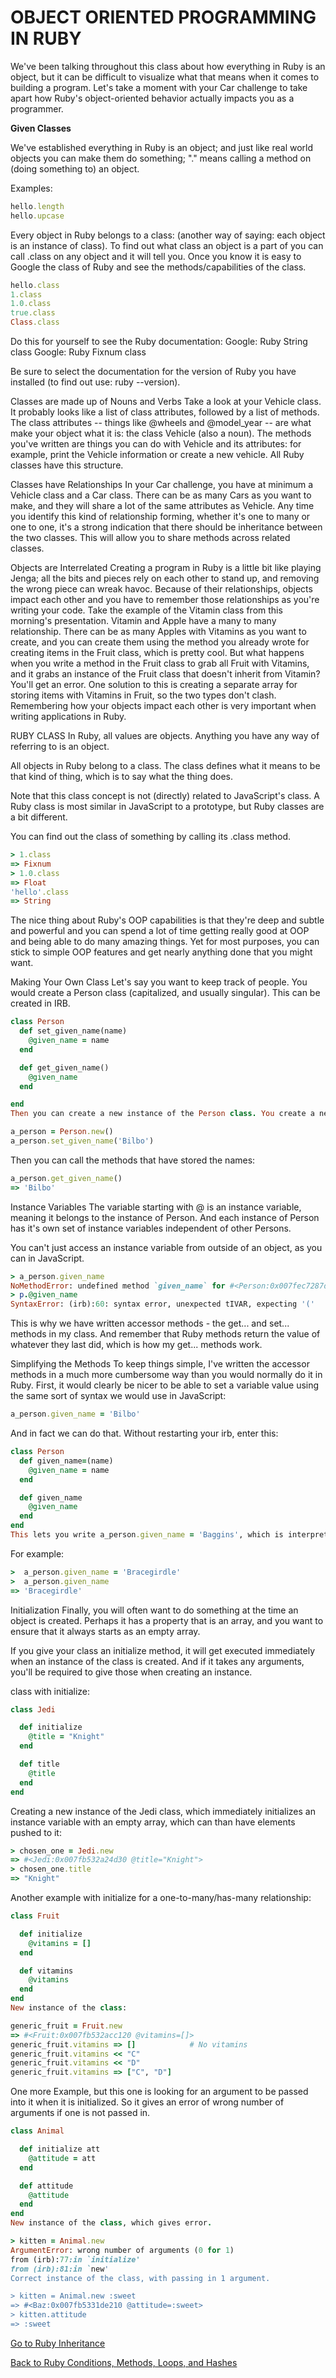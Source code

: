 # OBJECT ORIENTED PROGRAMMING IN RUBY
We've been talking throughout this class about how everything in Ruby is an object, but it can be difficult to visualize what that means when it comes to building a program. Let's take a moment with your Car challenge to take apart how Ruby's object-oriented behavior actually impacts you as a programmer.


**Given Classes**

We've established everything in Ruby is an object; and just like real world objects you can make them do something; "." means calling a method on (doing something to) an object.

Examples:

```RUBY
hello.length
hello.upcase
```

Every object in Ruby belongs to a class: (another way of saying: each object is an instance of class). To find out what class an object is a part of you can call .class on any object and it will tell you. Once you know it is easy to Google the class of Ruby and see the methods/capabilities of the class.

```RUBY
hello.class
1.class
1.0.class
true.class
Class.class
```

Do this for yourself to see the Ruby documentation:
Google: Ruby String class
Google: Ruby Fixnum class

Be sure to select the documentation for the version of Ruby you have installed (to find out use: ruby --version).

Classes are made up of Nouns and Verbs
Take a look at your Vehicle class. It probably looks like a list of class attributes, followed by a list of methods. The class attributes -- things like @wheels and @model_year -- are what make your object what it is: the class Vehicle (also a noun). The methods you've written are things you can do with Vehicle and its attributes: for example, print the Vehicle information or create a new vehicle. All Ruby classes have this structure.

Classes have Relationships
In your Car challenge, you have at minimum a Vehicle class and a Car class. There can be as many Cars as you want to make, and they will share a lot of the same attributes as Vehicle. Any time you identify this kind of relationship forming, whether it's one to many or one to one, it's a strong indication that there should be inheritance between the two classes. This will allow you to share methods across related classes.

Objects are Interrelated
Creating a program in Ruby is a little bit like playing Jenga; all the bits and pieces rely on each other to stand up, and removing the wrong piece can wreak havoc. Because of their relationships, objects impact each other and you have to remember those relationships as you're writing your code. Take the example of the Vitamin class from this morning's presentation. Vitamin and Apple have a many to many relationship. There can be as many Apples with Vitamins as you want to create, and you can create them using the method you already wrote for creating items in the Fruit class, which is pretty cool. But what happens when you write a method in the Fruit class to grab all Fruit with Vitamins, and it grabs an instance of the Fruit class that doesn't inherit from Vitamin? You'll get an error. One solution to this is creating a separate array for storing items with Vitamins in Fruit, so the two types don't clash. Remembering how your objects impact each other is very important when writing applications in Ruby.


RUBY CLASS
In Ruby, all values are objects. Anything you have any way of referring to is an object.

All objects in Ruby belong to a class. The class defines what it means to be that kind of thing, which is to say what the thing does.

Note that this class concept is not (directly) related to JavaScript's class. A Ruby class is most similar in JavaScript to a prototype, but Ruby classes are a bit different.

You can find out the class of something by calling its .class method.

```RUBY
> 1.class
=> Fixnum
> 1.0.class
=> Float
'hello'.class
=> String
```

The nice thing about Ruby's OOP capabilities is that they're deep and subtle and powerful and you can spend a lot of time getting really good at OOP and being able to do many amazing things. Yet for most purposes, you can stick to simple OOP features and get nearly anything done that you might want.

Making Your Own Class
Let's say you want to keep track of people. You would create a Person class (capitalized, and usually singular). This can be created in IRB.

```RUBY
class Person
  def set_given_name(name)
    @given_name = name
  end

  def get_given_name()
    @given_name
  end

end
Then you can create a new instance of the Person class. You create a new instance of a class with .new.

a_person = Person.new()
a_person.set_given_name('Bilbo')
```

Then you can call the methods that have stored the names:

```RUBY
a_person.get_given_name()
=> 'Bilbo'
```

Instance Variables
The variable starting with @ is an instance variable, meaning it belongs to the instance of Person.
And each instance of Person has it's own set of instance variables independent of other Persons.

You can't just access an instance variable from outside of an object, as you can in JavaScript.

```RUBY
> a_person.given_name
NoMethodError: undefined method `given_name` for #<Person:0x007fec7287d9b0>
> p.@given_name
SyntaxError: (irb):60: syntax error, unexpected tIVAR, expecting '('
```

This is why we have written accessor methods - the get... and set... methods in my class. And remember that Ruby methods return the value of whatever they last did, which is how my get... methods work.

Simplifying the Methods
To keep things simple, I've written the accessor methods in a much more cumbersome way than you would normally do it in Ruby. First, it would clearly be nicer to be able to set a variable value using the same sort of syntax we would use in JavaScript:

```RUBY
a_person.given_name = 'Bilbo'
```

And in fact we can do that. Without restarting your irb, enter this:

```RUBY
class Person
  def given_name=(name)
    @given_name = name
  end

  def given_name
    @given_name
  end
end
This lets you write a_person.given_name = 'Baggins', which is interpreted as aPerson.given_name=("Baggins")
```

For example:

```RUBY
>  a_person.given_name = 'Bracegirdle'
>  a_person.given_name
=> 'Bracegirdle'
```

Initialization
Finally, you will often want to do something at the time an object is created. Perhaps it has a property that is an array, and you want to ensure that it always starts as an empty array.

If you give your class an initialize method, it will get executed immediately when an instance of the class is created. And if it takes any arguments, you'll be required to give those when creating an instance.

class with initialize:

```RUBY
class Jedi

  def initialize
    @title = "Knight"
  end

  def title
    @title
  end
end
```

Creating a new instance of the Jedi class, which immediately initializes an instance variable with an empty array, which can than have elements pushed to it:

```RUBY
> chosen_one = Jedi.new
=> #<Jedi:0x007fb532a24d30 @title="Knight">
> chosen_one.title
=> "Knight"
```

Another example with initialize for a one-to-many/has-many relationship:

```RUBY
class Fruit

  def initialize
    @vitamins = []
  end

  def vitamins
    @vitamins
  end
end
New instance of the class:

generic_fruit = Fruit.new
=> #<Fruit:0x007fb532acc120 @vitamins=[]>
generic_fruit.vitamins => []            # No vitamins
generic_fruit.vitamins << "C"
generic_fruit.vitamins << "D"
generic_fruit.vitamins => ["C", "D"]
```

One more Example, but this one is looking for an argument to be passed into it when it is initialized. So it gives an error of wrong number of arguments if one is not passed in.

```RUBY
class Animal

  def initialize att
    @attitude = att
  end

  def attitude
    @attitude
  end
end
New instance of the class, which gives error.

> kitten = Animal.new
ArgumentError: wrong number of arguments (0 for 1)
from (irb):77:in `initialize'
from (irb):81:in `new'
Correct instance of the class, with passing in 1 argument.

> kitten = Animal.new :sweet
=> #<Baz:0x007fb5331de210 @attitude=:sweet>
> kitten.attitude
=> :sweet
```

[Go to Ruby Inheritance](./04rb_inheritance.md)


[Back to Ruby Conditions, Methods, Loops, and Hashes](./02rb_cond_methods_loops_hashes.md)
